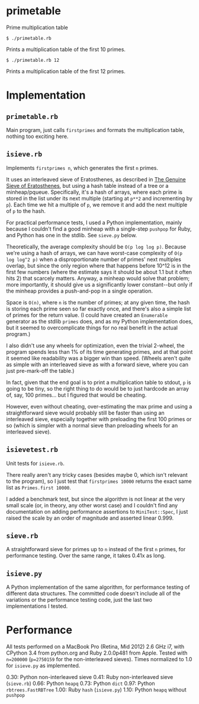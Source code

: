 primetable
==========

Prime multiplication table

    $ ./primetable.rb 

Prints a multiplication table of the first 10 primes.

    $ ./primetable.rb 12
	
Prints a multiplication table of the first 12 primes.

Implementation
==============

`primetable.rb`
---------------

Main program, just calls `firstprimes` and formats the multiplication
table, nothing too exciting here.

`isieve.rb`
-----------

Implements `firstprimes n`, which generates the first `n` primes.

It uses an interleaved sieve of Eratosthenes, as described in
[The Genuine Sieve of Eratosthenes][1], but using a hash table instead
of a tree or a minheap/pqueue. Specifically, it's a hash of arrays,
where each prime is stored in the list under its next multiple
(starting at `p**2` and incrementing by `p`). Each time we hit a
multiple of `p`, we remove it and add the next multiple of `p` to the
hash.

  [1]: http://www.cs.hmc.edu/~oneill/papers/Sieve-JFP.pdf

For practical performance tests, I used a Python implementation,
mainly because I couldn't find a good minheap with a single-step
`pushpop` for Ruby, and Python has one in the stdlib. See `sieve.py`
below.

Theoretically, the average complexity should be `O(p log log p)`. 
Because we're using a hash of arrays, we can have worst-case complexity
of `O(p log log^2 p)` when a disproportionate number of primes'
next multiples overlap, but since the only region where that happens
before 10^12 is in the first few numbers (where the estimate says it
should be about 1.1 but it often hits 2) that scarcely matters.
Anyway, a minheap would solve that problem; more importantly, it
should give us a significantly lower constant--but only if the
minheap provides a push-and-pop in a single operation.

Space is `O(n)`, where `n` is the number of primes; at any given time,
the hash is storing each prime seen so far exactly once, and there's
also a simple list of primes for the return value. (I could have
created an `Enumerable` generator as the stdlib `primes` does, and as
my Python implementation does, but it seemed to overcomplicate things
for no real benefit in the actual program.)

I also didn't use any wheels for optimization, even the trivial
2-wheel, the program spends less than 1% of its time generating
primes, and at that point it seemed like readability was a bigger
win than speed. (Wheels aren't quite as simple with an interleaved
sieve as with a forward sieve, where you can just pre-mark-off the
table.)

In fact, given that the end goal is to print a multiplication table to
stdout, `p` is going to be tiny, so the right thing to do would be to
just hardcode an array of, say, 100 primes... but I figured that would
be cheating.

However, even without cheating, over-estimating the max prime and 
using a straightforward sieve would probably still be faster than 
using an interleaved sieve, especially together with preloading the 
first 100 primes or so (which is simpler with a normal sieve than 
preloading wheels for an interleaved sieve).

`isievetest.rb`
---------------

Unit tests for `isieve.rb`.

There really aren't any tricky cases (besides maybe 0, which isn't
relevant to the program), so I just test that `firstprimes 10000`
returns the exact same list as `Primes.first 10000`.

I added a benchmark test, but since the algorithm is not linear at the
very small scale (or, in theory, any other worst case) and I couldn't
find any documentation on adding performance assertions to
`MiniTest::Spec`, I just raised the scale by an order of magnitude and
asserted linear 0.999.

`sieve.rb`
----------

A straightforward sieve for primes up to `n` instead of the first `n`
primes, for performance testing. Over the same range, it takes 0.41x
as long.

`isieve.py`
-----------

A Python implementation of the same algorithm, for performance testing
of different data structures. The committed code doesn't include all
of the variations or the performance testing code, just the last two
implementations I tested.

Performance
===========

All tests performed on a MacBook Pro (Retina, Mid 2012) 2.6 GHz i7,
with CPython 3.4 from python.org and Ruby 2.0.0p481 from Apple. Tested
with `n=200000` (`p=2750159` for the non-interleaved sieves). Times 
normalized to 1.0 for `isieve.py` as implemented.

0.30: Python non-interleaved sieve
0.41: Ruby non-interleaved sieve (`sieve.rb`)
0.66: Python `heapq`
0.73: Python `dict`
0.97: Python `rbtrees.FastRBTree`
1.00: Ruby `hash` (`isieve.py`)
1.10: Python `heapq` without `pushpop`
